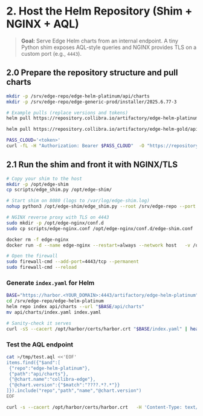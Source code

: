 # 2. Host the Helm Repository (Shim + NGINX + AQL)

> **Goal:** Serve Edge Helm charts from an internal endpoint. A tiny Python shim exposes AQL‑style queries and NGINX provides TLS on a custom port (e.g., `4443`).

## 2.0 Prepare the repository structure and pull charts
```bash
mkdir -p /srv/edge-repo/edge-helm-platinum/api/charts
mkdir -p /srv/edge-repo/edge-generic-prod/installer/2025.6.77-3

# Example pulls (replace versions and tokens)
helm pull https://repository.collibra.io/artifactory/edge-helm-platinum/api/charts/collibra-edge-2025.6.77-3.tgz   --username <edge-customer-id> --password <token>

helm pull https://repository.collibra.io/artifactory/edge-helm-gold/api/charts/edge-cd-2025.6.77-3.tgz   --username <edge-customer-id> --password <token>

PASS_CLOUD='<token>'
curl -fL -H "Authorization: Bearer $PASS_CLOUD"  -O "https://repository.collibra.io/artifactory/edge-generic-prod/installer/2025.6.77-3/installer-2025.6.77-3.tgz"
```

## 2.1 Run the shim and front it with NGINX/TLS
```bash
# Copy your shim to the host
mkdir -p /opt/edge-shim
cp scripts/edge_shim.py /opt/edge-shim/

# Start shim on 8080 (logs to /var/log/edge-shim.log)
nohup python3 /opt/edge-shim/edge_shim.py --root /srv/edge-repo --port 8080   >/var/log/edge-shim.log 2>&1 &

# NGINX reverse proxy with TLS on 4443
sudo mkdir -p /opt/edge-nginx/conf.d
sudo cp scripts/edge-nginx.conf /opt/edge-nginx/conf.d/edge-shim.conf

docker rm -f edge-nginx
docker run -d --name edge-nginx --restart=always --network host   -v /opt/edge-nginx/conf.d:/etc/nginx/conf.d:ro   -v /opt/harbor/certs:/etc/nginx/certs:ro   nginx:stable

# Open the firewall
sudo firewall-cmd --add-port=4443/tcp --permanent
sudo firewall-cmd --reload
```

### Generate `index.yaml` for Helm
```bash
BASE="https://harbor.<YOUR_DOMAIN>:4443/artifactory/edge-helm-platinum"
cd /srv/edge-repo/edge-helm-platinum
helm repo index api/charts --url "$BASE/api/charts"
mv api/charts/index.yaml index.yaml

# Sanity‑check it serves
curl -sS --cacert /opt/harbor/certs/harbor.crt "$BASE/index.yaml" | head -n 20
```

### Test the AQL endpoint
```bash
cat >/tmp/test.aql <<'EOF'
items.find({"$and":[
 {"repo":"edge-helm-platinum"},
 {"path":"api/charts"},
 {"@chart.name":"collibra-edge"},
 {"@chart.version":{"$match":"????.*?.*"}}
]}).include("repo","path","name","@chart.version")
EOF

curl -s --cacert /opt/harbor/certs/harbor.crt   -H 'Content-Type: text/plain'   -X POST 'https://harbor.<YOUR_DOMAIN>:4443/artifactory/api/search/aql'   --data-binary @/tmp/test.aql | jq .
```
